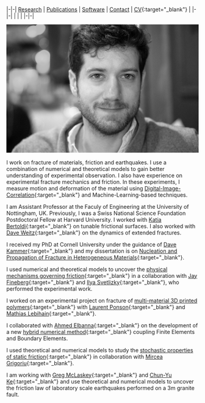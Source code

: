 |-|-|
[Research](research.md) | [Publications](publications.md) | [Software](software.md) | [Contact](contact.md) | [CV](gabriele_albertini_vitae.pdf){:target="_blank"} |
|-|-|
| | |
|-|-|

![](images/profile_photo_id_bw.jpg)

I work on fracture of materials, friction and earthquakes. 
I use a combination of numerical and theoretical models to gain better understanding of experimental observation. 
I also have experience on experimental fracture mechanics and friction. In these experiments, I measure motion and deformation of the material using [Digital-Image-Correlation](research.md){:target="_blank"} and Machine-Learning-based techniques.

I am Assistant Professor at the Faculy of Engineering at the University of Nottingham, UK.
Previously, I was a Swiss National Science Foundation Postdoctoral Fellow at Harvard University.
I worked with [Katia Bertoldi](https://bertoldi.seas.harvard.edu/){:target="_blank"} on tunable frictional surfaces.
I also worked with [Dave Weitz](https://weitzlab.seas.harvard.edu/){:target="_blank"} on the dynamics of extended fractures.

I received my PhD at Cornell University under the guidance of [Dave Kammer](https://ifb.ethz.ch/compmech/people/prof-dr-david-kammer.html){:target="_blank"} and my dissertation is on [Nucleation and Propagation of Fracture in Heterogeneous Materials](https://www-proquest-com.proxy.library.cornell.edu/dissertations-theses/nucleation-propagation-fracture-heterogeneous/docview/2550608833/se-2?accountid=10267){:target="_blank"}.

I used numerical and theoretical models to uncover the [physical mechanisms governing friction](https://doi.org/10.1016/j.jmps.2019.103826){:target="_blank"} in a collaboration with [Jay Fineberg](http://old.phys.huji.ac.il/~jay/){:target="_blank"} and [Ilya Svetlizky](https://scholar.google.co.il/citations?user=44mVMhIAAAAJ&hl=en){:target="_blank"}, who performed the experimental work.

I worked on an experimental project on fracture of [multi-material 3D printed polymers](https://doi.org/10.1103/PhysRevLett.127.035501){:target="_blank"} with [Laurent Ponson](http://www.laurentponson.com/){:target="_blank"} and [Mathias Lebihain](https://scholar.google.com/citations?user=ZUSWpmMAAAAJ&hl=en&oi=ao){:target="_blank"}.

I collaborated with [Ahmed Elbanna](http://publish.illinois.edu/mcslabuiuc/people/ahmed-ettaf-elbanna/){:target="_blank"} on the development of a new [hybrid numerical method](http://arxiv.org/abs/2102.08756){:target="_blank"} coupling Finite Elements and Boundary Elements.

I used theoretical and numerical models to study the [stochastic properties of static friction](http://arxiv.org/abs/2005.06113){:target="_blank"} in collaboration with [Mircea Grigoriu](https://www.cee.cornell.edu/faculty-directory/mircea-dan-grigoriu){:target="_blank"}. 

I am working with [Greg McLaskey](https://courses.cit.cornell.edu/mclaskey/people.html){:target="_blank"} and [Chun-Yu Ke](https://chunyuke.com/){:target="_blank"} and use theoretical and numerical models to uncover the friction law of laboratory scale earthquakes performed on a 3m granite fault.


<!--I am wondering if you might add some broader statements about your work and your professional goals. What is your larger project? What questions interest you? What are the broader impacts of your work? What broader conversations in the field does your work contribute to?

You might look at some bio statements and websites from others in your field to see how they answer these kinds of questions. 

-->

